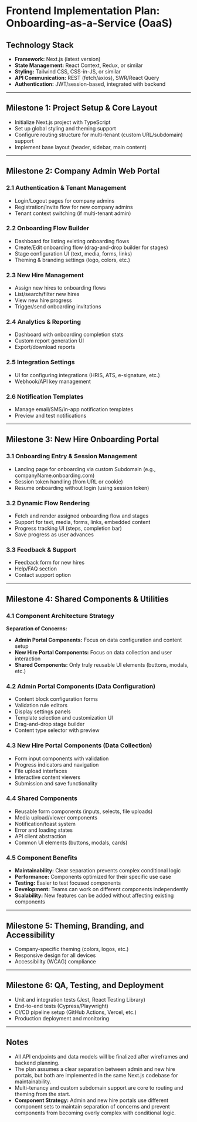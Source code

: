 # Frontend Implementation Plan: Onboarding-as-a-Service (OaaS)

## Technology Stack
- **Framework:** Next.js (latest version)
- **State Management:** React Context, Redux, or similar
- **Styling:** Tailwind CSS, CSS-in-JS, or similar
- **API Communication:** REST (fetch/axios), SWR/React Query
- **Authentication:** JWT/session-based, integrated with backend

---

## Milestone 1: Project Setup & Core Layout
- Initialize Next.js project with TypeScript
- Set up global styling and theming support
- Configure routing structure for multi-tenant (custom URL/subdomain) support
- Implement base layout (header, sidebar, main content)

---

## Milestone 2: Company Admin Web Portal
### 2.1 Authentication & Tenant Management
- Login/Logout pages for company admins
- Registration/invite flow for new company admins
- Tenant context switching (if multi-tenant admin)

### 2.2 Onboarding Flow Builder
- Dashboard for listing existing onboarding flows
- Create/Edit onboarding flow (drag-and-drop builder for stages)
- Stage configuration UI (text, media, forms, links)
- Theming & branding settings (logo, colors, etc.)

### 2.3 New Hire Management
- Assign new hires to onboarding flows
- List/search/filter new hires
- View new hire progress
- Trigger/send onboarding invitations

<!-- To be implemented in future version -->
### 2.4 Analytics & Reporting
- Dashboard with onboarding completion stats
- Custom report generation UI
- Export/download reports

<!-- To be implemented in future version -->
### 2.5 Integration Settings
- UI for configuring integrations (HRIS, ATS, e-signature, etc.)
- Webhook/API key management

### 2.6 Notification Templates
- Manage email/SMS/in-app notification templates
- Preview and test notifications

---

## Milestone 3: New Hire Onboarding Portal
### 3.1 Onboarding Entry & Session Management
- Landing page for onboarding via custom Subdomain (e.g., companyName.onboarding.com)
- Session token handling (from URL or cookie)
- Resume onboarding without login (using session token)

### 3.2 Dynamic Flow Rendering
- Fetch and render assigned onboarding flow and stages
- Support for text, media, forms, links, embedded content
- Progress tracking UI (steps, completion bar)
- Save progress as user advances

### 3.3 Feedback & Support
- Feedback form for new hires
- Help/FAQ section
- Contact support option

---

## Milestone 4: Shared Components & Utilities
### 4.1 Component Architecture Strategy
**Separation of Concerns:**
- **Admin Portal Components:** Focus on data configuration and content setup
- **New Hire Portal Components:** Focus on data collection and user interaction
- **Shared Components:** Only truly reusable UI elements (buttons, modals, etc.)

### 4.2 Admin Portal Components (Data Configuration)
- Content block configuration forms
- Validation rule editors
- Display settings panels
- Template selection and customization UI
- Drag-and-drop stage builder
- Content type selector with preview

### 4.3 New Hire Portal Components (Data Collection)
- Form input components with validation
- Progress indicators and navigation
- File upload interfaces
- Interactive content viewers
- Submission and save functionality

### 4.4 Shared Components
- Reusable form components (inputs, selects, file uploads)
- Media upload/viewer components
- Notification/toast system
- Error and loading states
- API client abstraction
- Common UI elements (buttons, modals, cards)

### 4.5 Component Benefits
- **Maintainability:** Clear separation prevents complex conditional logic
- **Performance:** Components optimized for their specific use case
- **Testing:** Easier to test focused components
- **Development:** Teams can work on different components independently
- **Scalability:** New features can be added without affecting existing components

---

## Milestone 5: Theming, Branding, and Accessibility
- Company-specific theming (colors, logos, etc.)
- Responsive design for all devices
- Accessibility (WCAG) compliance

---

## Milestone 6: QA, Testing, and Deployment
- Unit and integration tests (Jest, React Testing Library)
- End-to-end tests (Cypress/Playwright)
- CI/CD pipeline setup (GitHub Actions, Vercel, etc.)
- Production deployment and monitoring

---

## Notes
- All API endpoints and data models will be finalized after wireframes and backend planning.
- The plan assumes a clear separation between admin and new hire portals, but both are implemented in the same Next.js codebase for maintainability.
- Multi-tenancy and custom subdomain support are core to routing and theming from the start.
- **Component Strategy:** Admin and new hire portals use different component sets to maintain separation of concerns and prevent components from becoming overly complex with conditional logic.